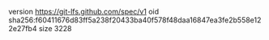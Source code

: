 version https://git-lfs.github.com/spec/v1
oid sha256:f60411676d83ff5a238f20433ba40f578f48daa16847ea3fe2b558e122e27fb4
size 3228
